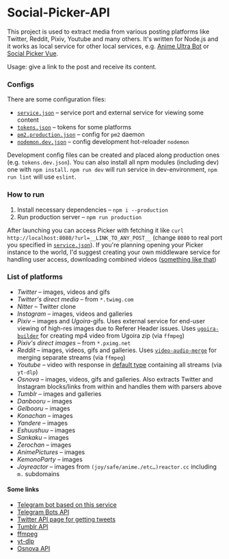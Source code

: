 # Social-Picker-API

This project is used to extract media from various posting platforms like Twitter, Reddit, Pixiv, Youtube and many others. It's written for Node.js and it works as local service for other local services, e.g. [Anime Ultra Bot](https://github.com/serguun42/Anime-Ultra-Bot) or [Social Picker Vue](https://github.com/serguun42/Social-Picker-Vue).

Usage: give a link to the post and receive its content.

### Configs

There are some configuration files:

- [`service.json`](./config/service.json) – service port and external service for viewing some content
- [`tokens.json`](./config/tokens.json) – tokens for some platforms
- [`pm2.production.json`](./config/pm2.production.json) – config for `pm2` daemon
- [`nodemon.dev.json`](./config/nodemon.dev.json) – config development hot-reloader `nodemon`

Development config files can be created and placed along production ones (e.g. `tokens.dev.json`). You can also install all npm modules (including dev) one with `npm install`. `npm run dev` will run service in dev-environment, `npm run lint` will use `eslint`.

### How to run

1. Install necessary dependencies – `npm i --production`
2. Run production server – `npm run production`

After launching you can access Picker with fetching it like `curl http://localhost:8080/?url=__LINK_TO_ANY_POST__` (change `8080` to real port you specified in [`service.json`](./config/service.json)). If you're planning opening your Picker instance to the world, I'd suggest creating your own middleware service for handling user access, downloading combined videos ([something like that](https://social.serguun42.ru/docs/redoc.html))

### List of platforms

- _Twitter_ – images, videos and gifs
- _Twitter's direct media_ – from `*.twimg.com`
- _Nitter_ – Twitter clone
- _Instagram_ – images, videos and galleries
- _Pixiv_ – images and _Ugoira_-gifs. Uses external service for end-user viewing of high-res images due to Referer Header issues. Uses [`ugoira-builder`](./util/ugoira-builder.js) for creating mp4 video from Ugoira zip (via `ffmpeg`)
- _Pixiv's direct images_ – from `*.pximg.net`
- _Reddit_ – images, videos, gifs and galleries. Uses [`video-audio-merge`](./util/video-audio-merge.js) for merging separate streams (via `ffmpeg`)
- _Youtube_ – video with response in [default type](./types/media-post.d.ts) containing all streams (via `yt-dlp`)
- _Osnova_ – images, videos, gifs and galleries. Also extracts Twitter and Instagram blocks/links from within and handles them with parsers above
- _Tumblr_ – images and galleries
- _Danbooru_ – images
- _Gelbooru_ – images
- _Konachan_ – images
- _Yandere_ – images
- _Eshuushuu_ – images
- _Sankaku_ – images
- _Zerochan_ – images
- _AnimePictures_ – images
- _KemonoParty_ – images
- _Joyreactor_ – images from `(joy/safe/anime./etc…)reactor.сс` including `m.` subdomains

#### Some links

- [Telegram bot based on this service](https://github.com/serguun42/Anime-Ultra-Bot)
- [Telegram Bots API](https://core.telegram.org/bots/api)
- [Twitter API page for getting tweets](https://developer.twitter.com/en/docs/twitter-api/tweets/lookup/api-reference/get-tweets-id)
- [Tumblr API](https://www.tumblr.com/docs/en/api/v2)
- [ffmpeg](https://ffmpeg.org/ffmpeg.html)
- [yt-dlp](https://github.com/yt-dlp/yt-dlp)
- [Osnova API](https://cmtt-ru.github.io/osnova-api/)
